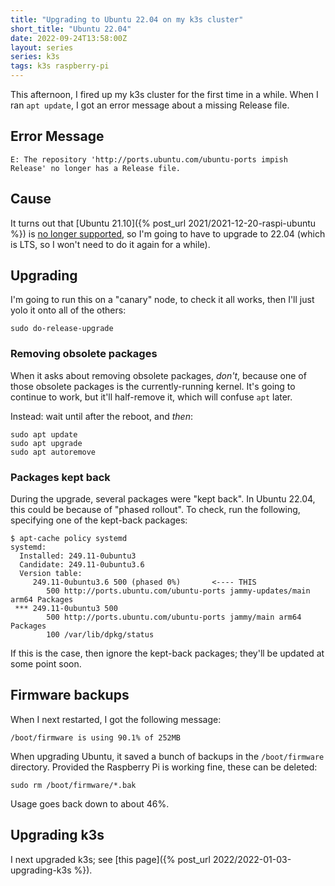 ```yaml
---
title: "Upgrading to Ubuntu 22.04 on my k3s cluster"
short_title: "Ubuntu 22.04"
date: 2022-09-24T13:58:00Z
layout: series
series: k3s
tags: k3s raspberry-pi
---
```


This afternoon, I fired up my k3s cluster for the first time in a while. When I ran `apt update`, I got an error message
about a missing Release file.

## Error Message

```
E: The repository 'http://ports.ubuntu.com/ubuntu-ports impish Release' no longer has a Release file.
```

## Cause

It turns out that [Ubuntu 21.10]({% post_url 2021/2021-12-20-raspi-ubuntu %}) is [no longer
supported](https://askubuntu.com/questions/1420077/21-10-removed-repositories), so I'm going to have to upgrade to 22.04
(which is LTS, so I won't need to do it again for a while).

## Upgrading

I'm going to run this on a "canary" node, to check it all works, then I'll just yolo it onto all of the others:

```
sudo do-release-upgrade
```

### Removing obsolete packages

When it asks about removing obsolete packages, _don't_, because one of those obsolete packages is the currently-running
kernel. It's going to continue to work, but it'll half-remove it, which will confuse `apt` later.

Instead: wait until after the reboot, and _then_:

```
sudo apt update
sudo apt upgrade
sudo apt autoremove
```

### Packages kept back

During the upgrade, several packages were "kept back". In Ubuntu 22.04, this could be because of "phased rollout". To check, run the following, specifying one of the kept-back packages:

```
$ apt-cache policy systemd
systemd:
  Installed: 249.11-0ubuntu3
  Candidate: 249.11-0ubuntu3.6
  Version table:
     249.11-0ubuntu3.6 500 (phased 0%)       <---- THIS
        500 http://ports.ubuntu.com/ubuntu-ports jammy-updates/main arm64 Packages
 *** 249.11-0ubuntu3 500
        500 http://ports.ubuntu.com/ubuntu-ports jammy/main arm64 Packages
        100 /var/lib/dpkg/status
```

If this is the case, then ignore the kept-back packages; they'll be updated at some point soon.

## Firmware backups

When I next restarted, I got the following message:

```
/boot/firmware is using 90.1% of 252MB
```

When upgrading Ubuntu, it saved a bunch of backups in the `/boot/firmware` directory. Provided the Raspberry Pi is working fine, these can be deleted:

```
sudo rm /boot/firmware/*.bak
```

Usage goes back down to about 46%.

## Upgrading k3s

I next upgraded k3s; see [this page]({% post_url 2022/2022-01-03-upgrading-k3s %}).
